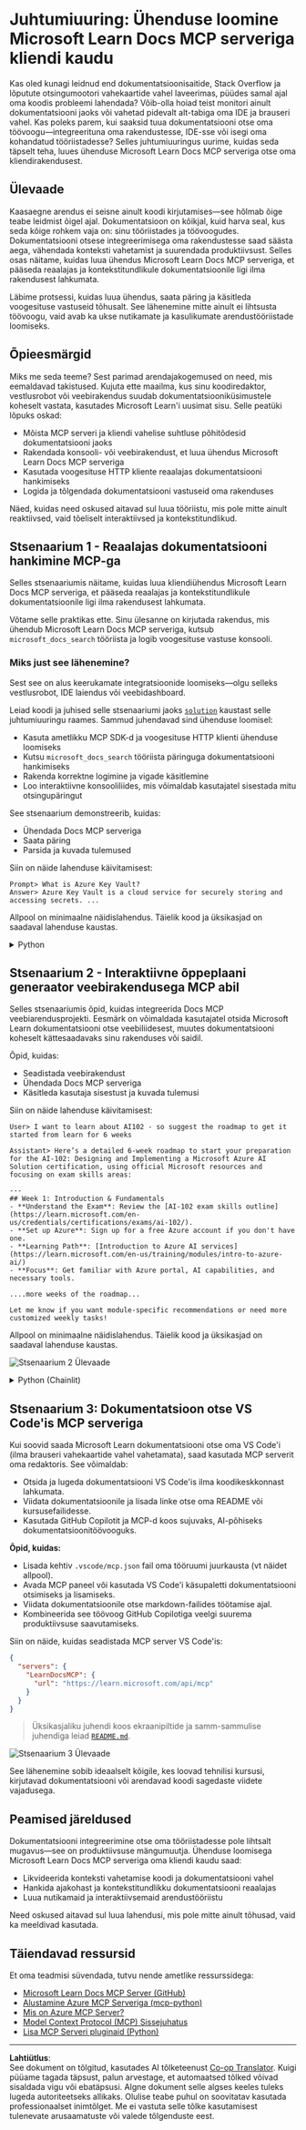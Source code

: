 <!--
CO_OP_TRANSLATOR_METADATA:
{
  "original_hash": "4319d291c9d124ecafea52b3d04bfa0e",
  "translation_date": "2025-10-11T12:38:33+00:00",
  "source_file": "09-CaseStudy/docs-mcp/README.md",
  "language_code": "et"
}
-->
# Juhtumiuuring: Ühenduse loomine Microsoft Learn Docs MCP serveriga kliendi kaudu

Kas oled kunagi leidnud end dokumentatsioonisaitide, Stack Overflow ja lõputute otsingumootori vahekaartide vahel laveerimas, püüdes samal ajal oma koodis probleemi lahendada? Võib-olla hoiad teist monitori ainult dokumentatsiooni jaoks või vahetad pidevalt alt-tabiga oma IDE ja brauseri vahel. Kas poleks parem, kui saaksid tuua dokumentatsiooni otse oma töövoogu—integreerituna oma rakendustesse, IDE-sse või isegi oma kohandatud tööriistadesse? Selles juhtumiuuringus uurime, kuidas seda täpselt teha, luues ühenduse Microsoft Learn Docs MCP serveriga otse oma kliendirakendusest.

## Ülevaade

Kaasaegne arendus ei seisne ainult koodi kirjutamises—see hõlmab õige teabe leidmist õigel ajal. Dokumentatsioon on kõikjal, kuid harva seal, kus seda kõige rohkem vaja on: sinu tööriistades ja töövoogudes. Dokumentatsiooni otsese integreerimisega oma rakendustesse saad säästa aega, vähendada konteksti vahetamist ja suurendada produktiivsust. Selles osas näitame, kuidas luua ühendus Microsoft Learn Docs MCP serveriga, et pääseda reaalajas ja kontekstitundlikule dokumentatsioonile ligi ilma rakendusest lahkumata.

Läbime protsessi, kuidas luua ühendus, saata päring ja käsitleda voogesituse vastuseid tõhusalt. See lähenemine mitte ainult ei lihtsusta töövoogu, vaid avab ka ukse nutikamate ja kasulikumate arendustööriistade loomiseks.

## Õpieesmärgid

Miks me seda teeme? Sest parimad arendajakogemused on need, mis eemaldavad takistused. Kujuta ette maailma, kus sinu koodiredaktor, vestlusrobot või veebirakendus suudab dokumentatsiooniküsimustele koheselt vastata, kasutades Microsoft Learn'i uusimat sisu. Selle peatüki lõpuks oskad:

- Mõista MCP serveri ja kliendi vahelise suhtluse põhitõdesid dokumentatsiooni jaoks
- Rakendada konsooli- või veebirakendust, et luua ühendus Microsoft Learn Docs MCP serveriga
- Kasutada voogesituse HTTP kliente reaalajas dokumentatsiooni hankimiseks
- Logida ja tõlgendada dokumentatsiooni vastuseid oma rakenduses

Näed, kuidas need oskused aitavad sul luua tööriistu, mis pole mitte ainult reaktiivsed, vaid tõeliselt interaktiivsed ja kontekstitundlikud.

## Stsenaarium 1 - Reaalajas dokumentatsiooni hankimine MCP-ga

Selles stsenaariumis näitame, kuidas luua kliendiühendus Microsoft Learn Docs MCP serveriga, et pääseda reaalajas ja kontekstitundlikule dokumentatsioonile ligi ilma rakendusest lahkumata.

Võtame selle praktikas ette. Sinu ülesanne on kirjutada rakendus, mis ühendub Microsoft Learn Docs MCP serveriga, kutsub `microsoft_docs_search` tööriista ja logib voogesituse vastuse konsooli.

### Miks just see lähenemine?
Sest see on alus keerukamate integratsioonide loomiseks—olgu selleks vestlusrobot, IDE laiendus või veebidashboard.

Leiad koodi ja juhised selle stsenaariumi jaoks [`solution`](./solution/README.md) kaustast selle juhtumiuuringu raames. Sammud juhendavad sind ühenduse loomisel:
- Kasuta ametlikku MCP SDK-d ja voogesituse HTTP klienti ühenduse loomiseks
- Kutsu `microsoft_docs_search` tööriista päringuga dokumentatsiooni hankimiseks
- Rakenda korrektne logimine ja vigade käsitlemine
- Loo interaktiivne konsooliliides, mis võimaldab kasutajatel sisestada mitu otsingupäringut

See stsenaarium demonstreerib, kuidas:
- Ühendada Docs MCP serveriga
- Saata päring
- Parsida ja kuvada tulemused

Siin on näide lahenduse käivitamisest:

```
Prompt> What is Azure Key Vault?
Answer> Azure Key Vault is a cloud service for securely storing and accessing secrets. ...
```

Allpool on minimaalne näidislahendus. Täielik kood ja üksikasjad on saadaval lahenduse kaustas.

<details>
<summary>Python</summary>

```python
import asyncio
from mcp.client.streamable_http import streamablehttp_client
from mcp import ClientSession

async def main():
    async with streamablehttp_client("https://learn.microsoft.com/api/mcp") as (read_stream, write_stream, _):
        async with ClientSession(read_stream, write_stream) as session:
            await session.initialize()
            result = await session.call_tool("microsoft_docs_search", {"query": "Azure Functions best practices"})
            print(result.content)

if __name__ == "__main__":
    asyncio.run(main())
```

- Täieliku rakenduse ja logimise jaoks vaata [`scenario1.py`](../../../../09-CaseStudy/docs-mcp/solution/python/scenario1.py).
- Paigaldamise ja kasutamise juhised leiad [`README.md`](./solution/python/README.md) failist samas kaustas.
</details>

## Stsenaarium 2 - Interaktiivne õppeplaani generaator veebirakendusega MCP abil

Selles stsenaariumis õpid, kuidas integreerida Docs MCP veebiarendusprojekti. Eesmärk on võimaldada kasutajatel otsida Microsoft Learn dokumentatsiooni otse veebiliidesest, muutes dokumentatsiooni koheselt kättesaadavaks sinu rakenduses või saidil.

Õpid, kuidas:
- Seadistada veebirakendust
- Ühendada Docs MCP serveriga
- Käsitleda kasutaja sisestust ja kuvada tulemusi

Siin on näide lahenduse käivitamisest:

```
User> I want to learn about AI102 - so suggest the roadmap to get it started from learn for 6 weeks

Assistant> Here’s a detailed 6-week roadmap to start your preparation for the AI-102: Designing and Implementing a Microsoft Azure AI Solution certification, using official Microsoft resources and focusing on exam skills areas:

---
## Week 1: Introduction & Fundamentals
- **Understand the Exam**: Review the [AI-102 exam skills outline](https://learn.microsoft.com/en-us/credentials/certifications/exams/ai-102/).
- **Set up Azure**: Sign up for a free Azure account if you don't have one.
- **Learning Path**: [Introduction to Azure AI services](https://learn.microsoft.com/en-us/training/modules/intro-to-azure-ai/)
- **Focus**: Get familiar with Azure portal, AI capabilities, and necessary tools.

....more weeks of the roadmap...

Let me know if you want module-specific recommendations or need more customized weekly tasks!
```

Allpool on minimaalne näidislahendus. Täielik kood ja üksikasjad on saadaval lahenduse kaustas.

![Stsenaarium 2 Ülevaade](../../../../translated_images/scenario2.0c92726d5cd81f68238e5ba65f839a0b300d5b74b8ca7db28bc8f900c3e7d037.et.png)

<details>
<summary>Python (Chainlit)</summary>

Chainlit on raamistik vestlusrobotite ja interaktiivsete AI veebirakenduste loomiseks. See muudab MCP tööriistade kutsumise ja tulemuste reaalajas kuvamise lihtsaks. Ideaalne kiireks prototüüpimiseks ja kasutajasõbralike liideste loomiseks.

```python
import chainlit as cl
import requests

MCP_URL = "https://learn.microsoft.com/api/mcp"

@cl.on_message
def handle_message(message):
    query = {"question": message}
    response = requests.post(MCP_URL, json=query)
    if response.ok:
        result = response.json()
        cl.Message(content=result.get("answer", "No answer found.")).send()
    else:
        cl.Message(content="Error: " + response.text).send()
```

- Täieliku rakenduse jaoks vaata [`scenario2.py`](../../../../09-CaseStudy/docs-mcp/solution/python/scenario2.py).
- Seadistamise ja käivitamise juhised leiad [`README.md`](./solution/python/README.md).
</details>

## Stsenaarium 3: Dokumentatsioon otse VS Code'is MCP serveriga

Kui soovid saada Microsoft Learn dokumentatsiooni otse oma VS Code'i (ilma brauseri vahekaartide vahel vahetamata), saad kasutada MCP serverit oma redaktoris. See võimaldab:
- Otsida ja lugeda dokumentatsiooni VS Code'is ilma koodikeskkonnast lahkumata.
- Viidata dokumentatsioonile ja lisada linke otse oma README või kursusefailidesse.
- Kasutada GitHub Copilotit ja MCP-d koos sujuvaks, AI-põhiseks dokumentatsioonitöövooguks.

**Õpid, kuidas:**
- Lisada kehtiv `.vscode/mcp.json` fail oma tööruumi juurkausta (vt näidet allpool).
- Avada MCP paneel või kasutada VS Code'i käsupaletti dokumentatsiooni otsimiseks ja lisamiseks.
- Viidata dokumentatsioonile otse markdown-failides töötamise ajal.
- Kombineerida see töövoog GitHub Copilotiga veelgi suurema produktiivsuse saavutamiseks.

Siin on näide, kuidas seadistada MCP server VS Code'is:

```json
{
  "servers": {
    "LearnDocsMCP": {
      "url": "https://learn.microsoft.com/api/mcp"
    }
  }
}
```

</details>

> Üksikasjaliku juhendi koos ekraanipiltide ja samm-sammulise juhendiga leiad [`README.md`](./solution/scenario3/README.md).

![Stsenaarium 3 Ülevaade](../../../../translated_images/step4-prompt-chat.12187bb001605efc5077992b621f0fcd1df12023c5dce0464f8eb8f3d595218f.et.png)

See lähenemine sobib ideaalselt kõigile, kes loovad tehnilisi kursusi, kirjutavad dokumentatsiooni või arendavad koodi sagedaste viidete vajadusega.

## Peamised järeldused

Dokumentatsiooni integreerimine otse oma tööriistadesse pole lihtsalt mugavus—see on produktiivsuse mängumuutja. Ühenduse loomisega Microsoft Learn Docs MCP serveriga oma kliendi kaudu saad:

- Likvideerida konteksti vahetamise koodi ja dokumentatsiooni vahel
- Hankida ajakohast ja kontekstitundlikku dokumentatsiooni reaalajas
- Luua nutikamaid ja interaktiivsemaid arendustööriistu

Need oskused aitavad sul luua lahendusi, mis pole mitte ainult tõhusad, vaid ka meeldivad kasutada.

## Täiendavad ressursid

Et oma teadmisi süvendada, tutvu nende ametlike ressurssidega:

- [Microsoft Learn Docs MCP Server (GitHub)](https://github.com/MicrosoftDocs/mcp)
- [Alustamine Azure MCP Serveriga (mcp-python)](https://learn.microsoft.com/en-us/azure/developer/azure-mcp-server/get-started#create-the-python-app)
- [Mis on Azure MCP Server?](https://learn.microsoft.com/en-us/azure/developer/azure-mcp-server/)
- [Model Context Protocol (MCP) Sissejuhatus](https://modelcontextprotocol.io/introduction)
- [Lisa MCP Serveri pluginaid (Python)](https://learn.microsoft.com/en-us/semantic-kernel/concepts/plugins/adding-mcp-plugins)

---

**Lahtiütlus**:  
See dokument on tõlgitud, kasutades AI tõlketeenust [Co-op Translator](https://github.com/Azure/co-op-translator). Kuigi püüame tagada täpsust, palun arvestage, et automaatsed tõlked võivad sisaldada vigu või ebatäpsusi. Algne dokument selle algses keeles tuleks lugeda autoriteetseks allikaks. Olulise teabe puhul on soovitatav kasutada professionaalset inimtõlget. Me ei vastuta selle tõlke kasutamisest tulenevate arusaamatuste või valede tõlgenduste eest.